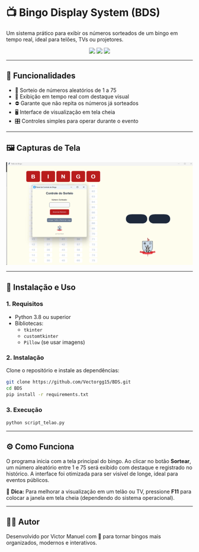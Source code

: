 # 📺 Bingo Display System (BDS)

Um sistema prático para exibir os números sorteados de um bingo em tempo real, ideal para telões, TVs ou projetores.

<p align="center">
  <img src="https://img.shields.io/github/LICENSE/Vectorgg15/BDS?style=flat-square" />
  <img src="https://img.shields.io/github/languages/top/Vectorgg15/BDS?style=flat-square" />
  <img src="https://img.shields.io/github/last-commit/Vectorgg15/BDS?style=flat-square" />
</p>

---

## 🧩 Funcionalidades

- 📢 Sorteio de números aleatórios de 1 a 75  
- 🎯 Exibição em tempo real com destaque visual  
- ⛔ Garante que não repita os números já sorteados  
- 🖥️ Interface de visualização em tela cheia  
- 🎛️ Controles simples para operar durante o evento  

---

## 🖼️ Capturas de Tela

<p align="center">
  <img src="assets/Screenshot_BDS.png" alt="Tela principal do sistema" width="700" />
</p>

---

## 🚀 Instalação e Uso

### 1. Requisitos

- Python 3.8 ou superior  
- Bibliotecas:  
  - `tkinter`  
  - `customtkinter`  
  - `Pillow` (se usar imagens)

### 2. Instalação

Clone o repositório e instale as dependências:

```bash
git clone https://github.com/Vectorgg15/BDS.git
cd BDS
pip install -r requirements.txt
````

### 3. Execução

```bash
python script_telao.py
```

---

## ⚙️ Como Funciona

O programa inicia com a tela principal do bingo. Ao clicar no botão **Sortear**, um número aleatório entre 1 e 75 será exibido com destaque e registrado no histórico. A interface foi otimizada para ser visível de longe, ideal para eventos públicos.

🧠 **Dica:** Para melhorar a visualização em um telão ou TV, pressione **F11** para colocar a janela em tela cheia (dependendo do sistema operacional).

---

## 🧑‍💻 Autor

Desenvolvido por Victor Manuel com 💙 para tornar bingos mais organizados, modernos e interativos.

````

